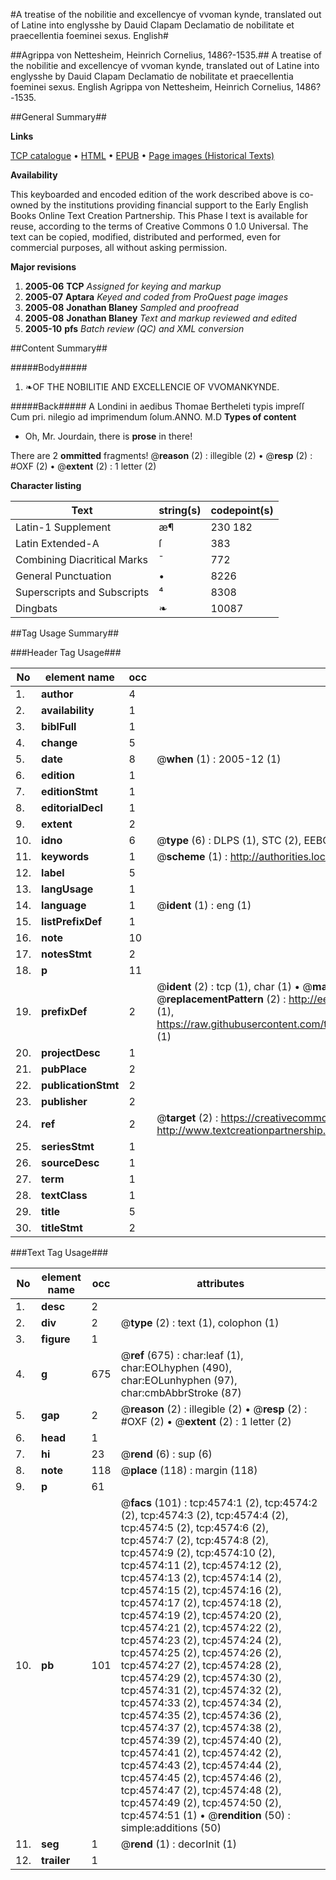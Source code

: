 #A treatise of the nobilitie and excellencye of vvoman kynde, translated out of Latine into englysshe by Dauid Clapam Declamatio de nobilitate et praecellentia foeminei sexus. English#

##Agrippa von Nettesheim, Heinrich Cornelius, 1486?-1535.##
A treatise of the nobilitie and excellencye of vvoman kynde, translated out of Latine into englysshe by Dauid Clapam
Declamatio de nobilitate et praecellentia foeminei sexus. English
Agrippa von Nettesheim, Heinrich Cornelius, 1486?-1535.

##General Summary##

**Links**

[TCP catalogue](http://www.ota.ox.ac.uk/tcp/)  • 
[HTML](http://tei.it.ox.ac.uk/tcp/Texts-HTML/free/A10/A10054.html)  • 
[EPUB](http://tei.it.ox.ac.uk/tcp/Texts-EPUB/free/A10/A10054.epub) • 
[Page images (Historical Texts)](https://data.historicaltexts.jisc.ac.uk/view?pubId=eebo-99840103e&pageId=eebo-99840103e-4574-1)

**Availability**

This keyboarded and encoded edition of the
	       work described above is co-owned by the institutions
	       providing financial support to the Early English Books
	       Online Text Creation Partnership. This Phase I text is
	       available for reuse, according to the terms of Creative
	       Commons 0 1.0 Universal. The text can be copied,
	       modified, distributed and performed, even for
	       commercial purposes, all without asking permission.

**Major revisions**

1. __2005-06__ __TCP__ *Assigned for keying and markup*
1. __2005-07__ __Aptara__ *Keyed and coded from ProQuest page images*
1. __2005-08__ __Jonathan Blaney__ *Sampled and proofread*
1. __2005-08__ __Jonathan Blaney__ *Text and markup reviewed and edited*
1. __2005-10__ __pfs__ *Batch review (QC) and XML conversion*

##Content Summary##

#####Body#####

1. ❧OF THE NOBILITIE
AND EXCELLENCIE
OF VVOMANKYNDE.

#####Back#####
A Londini in aedibus Thomae Bertheleti
typis impreſſ Cum pri.
nilegio ad imprimendum
ſolum.ANNO. M.D
**Types of content**

  * Oh, Mr. Jourdain, there is **prose** in there!

There are 2 **ommitted** fragments! 
 @__reason__ (2) : illegible (2)  •  @__resp__ (2) : #OXF (2)  •  @__extent__ (2) : 1 letter (2)

**Character listing**


|Text|string(s)|codepoint(s)|
|---|---|---|
|Latin-1 Supplement|æ¶|230 182|
|Latin Extended-A|ſ|383|
|Combining             Diacritical Marks|̄|772|
|General Punctuation|•|8226|
|Superscripts             and Subscripts|⁴|8308|
|Dingbats|❧|10087|

##Tag Usage Summary##

###Header Tag Usage###

|No|element name|occ|attributes|
|---|---|---|---|
|1.|__author__|4||
|2.|__availability__|1||
|3.|__biblFull__|1||
|4.|__change__|5||
|5.|__date__|8| @__when__ (1) : 2005-12 (1)|
|6.|__edition__|1||
|7.|__editionStmt__|1||
|8.|__editorialDecl__|1||
|9.|__extent__|2||
|10.|__idno__|6| @__type__ (6) : DLPS (1), STC (2), EEBO-CITATION (1), PROQUEST (1), VID (1)|
|11.|__keywords__|1| @__scheme__ (1) : http://authorities.loc.gov/ (1)|
|12.|__label__|5||
|13.|__langUsage__|1||
|14.|__language__|1| @__ident__ (1) : eng (1)|
|15.|__listPrefixDef__|1||
|16.|__note__|10||
|17.|__notesStmt__|2||
|18.|__p__|11||
|19.|__prefixDef__|2| @__ident__ (2) : tcp (1), char (1)  •  @__matchPattern__ (2) : ([0-9\-]+):([0-9IVX]+) (1), (.+) (1)  •  @__replacementPattern__ (2) : http://eebo.chadwyck.com/downloadtiff?vid=$1&page=$2 (1), https://raw.githubusercontent.com/textcreationpartnership/Texts/master/tcpchars.xml#$1 (1)|
|20.|__projectDesc__|1||
|21.|__pubPlace__|2||
|22.|__publicationStmt__|2||
|23.|__publisher__|2||
|24.|__ref__|2| @__target__ (2) : https://creativecommons.org/publicdomain/zero/1.0/ (1), http://www.textcreationpartnership.org/docs/. (1)|
|25.|__seriesStmt__|1||
|26.|__sourceDesc__|1||
|27.|__term__|1||
|28.|__textClass__|1||
|29.|__title__|5||
|30.|__titleStmt__|2||


###Text Tag Usage###

|No|element name|occ|attributes|
|---|---|---|---|
|1.|__desc__|2||
|2.|__div__|2| @__type__ (2) : text (1), colophon (1)|
|3.|__figure__|1||
|4.|__g__|675| @__ref__ (675) : char:leaf (1), char:EOLhyphen (490), char:EOLunhyphen (97), char:cmbAbbrStroke (87)|
|5.|__gap__|2| @__reason__ (2) : illegible (2)  •  @__resp__ (2) : #OXF (2)  •  @__extent__ (2) : 1 letter (2)|
|6.|__head__|1||
|7.|__hi__|23| @__rend__ (6) : sup (6)|
|8.|__note__|118| @__place__ (118) : margin (118)|
|9.|__p__|61||
|10.|__pb__|101| @__facs__ (101) : tcp:4574:1 (2), tcp:4574:2 (2), tcp:4574:3 (2), tcp:4574:4 (2), tcp:4574:5 (2), tcp:4574:6 (2), tcp:4574:7 (2), tcp:4574:8 (2), tcp:4574:9 (2), tcp:4574:10 (2), tcp:4574:11 (2), tcp:4574:12 (2), tcp:4574:13 (2), tcp:4574:14 (2), tcp:4574:15 (2), tcp:4574:16 (2), tcp:4574:17 (2), tcp:4574:18 (2), tcp:4574:19 (2), tcp:4574:20 (2), tcp:4574:21 (2), tcp:4574:22 (2), tcp:4574:23 (2), tcp:4574:24 (2), tcp:4574:25 (2), tcp:4574:26 (2), tcp:4574:27 (2), tcp:4574:28 (2), tcp:4574:29 (2), tcp:4574:30 (2), tcp:4574:31 (2), tcp:4574:32 (2), tcp:4574:33 (2), tcp:4574:34 (2), tcp:4574:35 (2), tcp:4574:36 (2), tcp:4574:37 (2), tcp:4574:38 (2), tcp:4574:39 (2), tcp:4574:40 (2), tcp:4574:41 (2), tcp:4574:42 (2), tcp:4574:43 (2), tcp:4574:44 (2), tcp:4574:45 (2), tcp:4574:46 (2), tcp:4574:47 (2), tcp:4574:48 (2), tcp:4574:49 (2), tcp:4574:50 (2), tcp:4574:51 (1)  •  @__rendition__ (50) : simple:additions (50)|
|11.|__seg__|1| @__rend__ (1) : decorInit (1)|
|12.|__trailer__|1||
